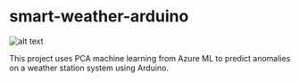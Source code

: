 # smart-weather-arduino
![alt text](https://raw.githubusercontent.com/tidusdavid/smart-weather-arduino/master/Resources/Architecture.png)

This project uses PCA machine learning from Azure ML to predict anomalies on a weather station system using Arduino.
